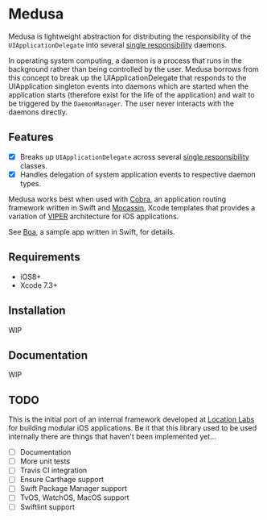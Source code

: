 # Medusa
Medusa is lightweight abstraction for distributing the responsibility of the
`UIApplicationDelegate` into several [single responsibility][1] daemons.

In operating system computing, a daemon is a process that runs in the background rather than being
controlled by the user. Medusa borrows from this concept to break up the UIApplicationDelegate
that responds to the UIApplication singleton events into daemons which are started when the application
starts (therefore exist for the life of the application) and wait to be triggered by the `DaemonManager`.
The user never interacts with the daemons directly.

## Features
- [X] Breaks up `UIApplicationDelegate` across several [single responsibility][1] classes.
- [X] Handles delegation of system application events to respective daemon types.

Medusa works best when used with [Cobra][2], an application routing framework written in Swift
and [Mocassin][3], Xcode templates that provides a variation of [VIPER][4] architecture for iOS
applications.

See [Boa][5], a sample app written in Swift, for details.

## Requirements
- iOS8+
- Xcode 7.3+

## Installation
WIP

## Documentation
WIP

## TODO
This is the initial port of an internal framework developed at [Location Labs][6] for building
modular iOS applications. Be it that this library used to be used internally there are things
that haven't been implemented yet...

- [ ] Documentation
- [ ] More unit tests
- [ ] Travis CI integration
- [ ] Ensure Carthage support
- [ ] Swift Package Manager support
- [ ] TvOS, WatchOS, MacOS support
- [ ] Swiftlint support

[1]: https://en.wikipedia.org/wiki/Single_responsibility_principle
[2]: https://github.com/locationlabs/Cobra
[3]: https://github.com/locationlabs/Moccasin
[4]: http://mutualmobile.github.io/blog/2013/12/04/viper-introduction/
[5]: https://github.com/locationlabs/Boa
[6]: http://www.locationlabs.com/
